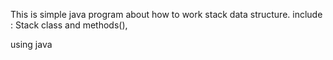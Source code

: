 This is simple java program about how to work stack data structure.
include : Stack class and methods(),

using java
